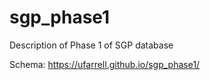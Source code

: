 # sgp_phase1
Description of Phase 1 of SGP database

Schema: https://ufarrell.github.io/sgp_phase1/
